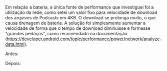 Em relação a bateria, a única fonte de performance que investiguei foi a utilização da rede, como setei um valor fixo para velocidade de download dos arquivos de Podcasts em 4KB. O download se prolonga muito, o que causa drenagem de bateria. A solução foi simplesmente aumentar a velocidade de forma que o tempo de download diminuisse e formasse "grandes pedaços", como recomendado na documentação (https://developer.android.com/topic/performance/power/network/analyze-data.html).

Antes:



Depois: 